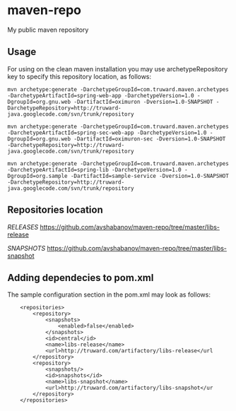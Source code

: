 maven-repo
==========

My public maven repository

## Usage
For using on the clean maven installation you may use archetypeRepository
key to specify this repository location, as follows:

    mvn archetype:generate -DarchetypeGroupId=com.truward.maven.archetypes -DarchetypeArtifactId=spring-web-app -DarchetypeVersion=1.0 -DgroupId=org.gnu.web -DartifactId=oximuron -Dversion=1.0-SNAPSHOT -DarchetypeRepository=http://truward-java.googlecode.com/svn/trunk/repository

    mvn archetype:generate -DarchetypeGroupId=com.truward.maven.archetypes -DarchetypeArtifactId=spring-sec-web-app -DarchetypeVersion=1.0 -DgroupId=org.gnu.web -DartifactId=oximuron-sec -Dversion=1.0-SNAPSHOT -DarchetypeRepository=http://truward-java.googlecode.com/svn/trunk/repository

    mvn archetype:generate -DarchetypeGroupId=com.truward.maven.archetypes -DarchetypeArtifactId=spring-lib -DarchetypeVersion=1.0 -DgroupId=org.sample -DartifactId=sample-service -Dversion=1.0-SNAPSHOT -DarchetypeRepository=http://truward-java.googlecode.com/svn/trunk/repository


## Repositories location

*RELEASES* https://github.com/avshabanov/maven-repo/tree/master/libs-release

*SNAPSHOTS* https://github.com/avshabanov/maven-repo/tree/master/libs-snapshot


## Adding dependecies to pom.xml
The sample configuration section in the pom.xml may look as follows:

        <repositories>
            <repository>
                <snapshots>
                    <enabled>false</enabled>
                </snapshots>
                <id>central</id>
                <name>libs-release</name>
                <url>http://truward.com/artifactory/libs-release</url
            </repository>
            <repository>
                <snapshots/>
                <id>snapshots</id>
                <name>libs-snapshot</name>
                <url>http://truward.com/artifactory/libs-snapshot</ur
            </repository>
        </repositories>



